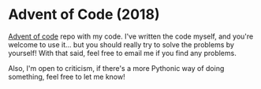 # Advent of Code (2018)

[Advent of code](https://adventofcode.com) repo with my code. I've written the code myself, and you're welcome to use it...
but you should really try to solve the problems by yourself! With that said, feel free to email me if you find any problems.

Also, I'm open to criticism, if there's a more Pythonic way of doing something, feel free to let me know!
